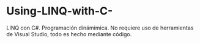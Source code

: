 # Using-LINQ-with-C-
LINQ con C#. Programación dinámimica.
No requiere uso de herramientas de Visual Studio, todo es hecho mediante código.
